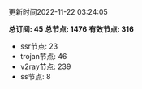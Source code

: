 更新时间2022-11-22 03:24:05

**总订阅: 45**
**总节点: 1476**
**有效节点: 316**
- ssr节点: 23
- trojan节点: 46
- v2ray节点: 239
- ss节点: 8
